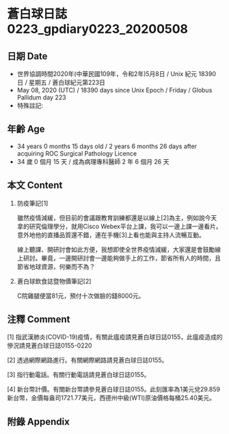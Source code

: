 [_metadata_:encoding]: - "utf-8"
[_metadata_:language]: - "zh-Hant-TW"
[_metadata_:fileformat]: - "markdown"
[_metadata_:MIME_type]: - "text/plain"
[_metadata_:markdown_version]: - "commonmark version 0.29"
[_metadata_:markdown_spec]: - "https://spec.commonmark.org/0.29/"

# 蒼白球日誌0223_gpdiary0223_20200508 #

## 日期 Date ##

* 世界協調時間2020年(中華民國109年，令和2年)5月8日 / Unix 紀元 18390 日 / 星期五 / 蒼白球紀元第223日
* May 08, 2020 (UTC) / 18390 days since Unix Epoch / Friday / Globus Pallidum day 223
* 特殊註記:

## 年齡 Age ##

* 34 years 0 months 15 days old / 2 years 6 months 26 days after acquiring ROC Surgical Pathology Licence
* 34 歲 0 個月 15 天 / 成為病理專科醫師 2 年 6 個月 26 天

## 本文 Content ##

1. 防疫筆記[1]

    雖然疫情減緩，但目前的會議跟教育訓練都還是以線上[2]為主，例如說今天拿的研究倫理學分，就用Cisco Webex平台上課，我可以一邊上課一邊看片。意外地他的直播品質還不錯，連在手機[3]上看也能與主持人流暢互動。

    線上聽課、開研討會如此方便，我想即使全世界疫情減緩，大家還是會鼓勵線上研討。畢竟，一邊開研討會一邊能夠做手上的工作，節省所有人的時間，且節省地球資源，何樂而不為？

2. 蒼白球飲食誌暨物價筆記[2]

    C院雞腿便當81元，預付十次做臉的錢8000元。

## 注釋 Comment ##

[1] 指武漢肺炎(COVID-19)疫情，有關此瘟疫請見蒼白球日誌0155，此瘟疫造成的慘況請見蒼白球日誌0155-0220

[2] 透過網際網路進行。有關網際網路請見蒼白球日誌0155。

[3] 指行動電話。有關行動電話請見蒼白球日誌0155。

[4] 新台幣計價。有關新台幣請參見蒼白球日誌0155。此刻匯率為1美元兌29.859新台幣，金價每盎司1721.77美元，西德州中級(WTI)原油價格每桶25.40美元。

## 附錄 Appendix ##

